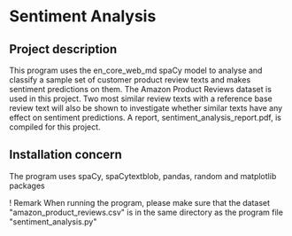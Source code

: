 # Sentiment Analysis

## Project description
This program uses the en_core_web_md spaCy model to analyse and classify a sample set of customer product review texts and makes sentiment predictions on them. The Amazon Product Reviews dataset is used in this project. Two most similar review texts with a reference base review text will also be shown to investigate whether similar texts have any effect on sentiment predictions. A report, sentiment_analysis_report.pdf, is compiled for this project.

## Installation concern
The program uses spaCy, spaCytextblob, pandas, random and matplotlib packages

! Remark
When running the program, please make sure that the dataset "amazon_product_reviews.csv" is in the same directory as the program file "sentiment_analysis.py"
